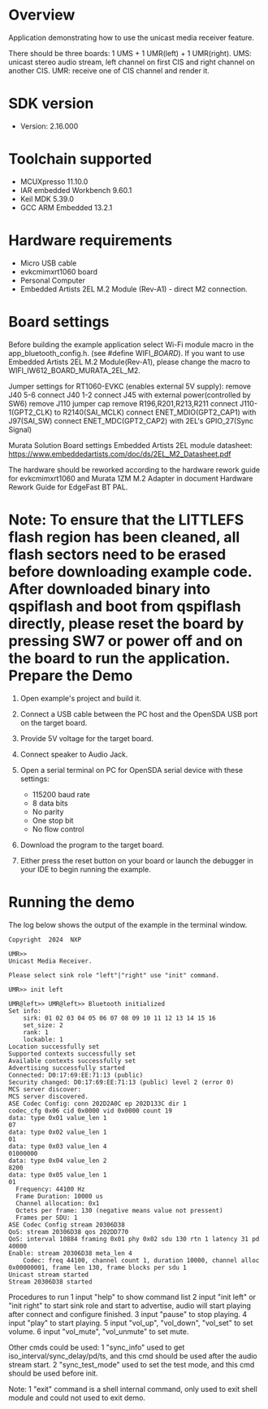 Overview
========
Application demonstrating how to use the unicast media receiver feature.

There should be three boards: 1 UMS + 1 UMR(left) + 1 UMR(right).
UMS: unicast stereo audio stream, left channel on first CIS and right channel on another CIS.
UMR: receive one of CIS channel and render it.


SDK version
===========
- Version: 2.16.000

Toolchain supported
===================
- MCUXpresso  11.10.0
- IAR embedded Workbench  9.60.1
- Keil MDK  5.39.0
- GCC ARM Embedded  13.2.1

Hardware requirements
=====================
- Micro USB cable
- evkcmimxrt1060 board
- Personal Computer
- Embedded Artists 2EL M.2 Module (Rev-A1) - direct M2 connection.

Board settings
==============
Before building the example application select Wi-Fi module macro in the app_bluetooth_config.h. (see #define WIFI_<SoC Name>_BOARD_<Module Name>).
If you want to use Embedded Artists 2EL M.2 Module(Rev-A1), please change the macro to WIFI_IW612_BOARD_MURATA_2EL_M2.

Jumper settings for RT1060-EVKC (enables external 5V supply):
remove  J40 5-6
connect J40 1-2
connect J45 with external power(controlled by SW6)
remove J110 jumper cap
remove R196,R201,R213,R211
connect J110-1(GPT2_CLK) to R2140(SAI_MCLK)
connect ENET_MDIO(GPT2_CAP1) with J97(SAI_SW)
connect ENET_MDC(GPT2_CAP2) with 2EL's GPIO_27(Sync Signal)

Murata Solution Board settings
Embedded Artists 2EL module datasheet: https://www.embeddedartists.com/doc/ds/2EL_M2_Datasheet.pdf

The hardware should be reworked according to the hardware rework guide for evkcmimxrt1060 and Murata 1ZM M.2 Adapter in document Hardware Rework Guide for EdgeFast BT PAL.

Note:
To ensure that the LITTLEFS flash region has been cleaned,
all flash sectors need to be erased before downloading example code.
After downloaded binary into qspiflash and boot from qspiflash directly,
please reset the board by pressing SW7 or power off and on the board to run the application.
Prepare the Demo
================

1.  Open example's project and build it.

2.  Connect a USB cable between the PC host and the OpenSDA USB port on the target board.

3.  Provide 5V voltage for the target board.

4.  Connect speaker to Audio Jack.

5.  Open a serial terminal on PC for OpenSDA serial device with these settings:
    - 115200 baud rate
    - 8 data bits
    - No parity
    - One stop bit
    - No flow control

6.  Download the program to the target board.

7.  Either press the reset button on your board or launch the debugger in your IDE to begin running the example.

Running the demo
================
The log below shows the output of the example in the terminal window.

~~~~~~~~~~~~~~~~~~~~~~~~~~~~~~~~~~~
Copyright  2024  NXP

UMR>> 
Unicast Media Receiver.

Please select sink role "left"|"right" use "init" command.

UMR>> init left

UMR@left>> UMR@left>> Bluetooth initialized
Set info:
	sirk: 01 02 03 04 05 06 07 08 09 10 11 12 13 14 15 16 
	set_size: 2
	rank: 1
	lockable: 1
Location successfully set
Supported contexts successfully set
Available contexts successfully set
Advertising successfully started
Connected: D0:17:69:EE:71:13 (public)
Security changed: D0:17:69:EE:71:13 (public) level 2 (error 0)
MCS server discover:
MCS server discovered.
ASE Codec Config: conn 202D2A0C ep 202D133C dir 1
codec_cfg 0x06 cid 0x0000 vid 0x0000 count 19
data: type 0x01 value_len 1
07
data: type 0x02 value_len 1
01
data: type 0x03 value_len 4
01000000
data: type 0x04 value_len 2
8200
data: type 0x05 value_len 1
01
  Frequency: 44100 Hz
  Frame Duration: 10000 us
  Channel allocation: 0x1
  Octets per frame: 130 (negative means value not pressent)
  Frames per SDU: 1
ASE Codec Config stream 20306D38
QoS: stream 20306D38 qos 202DD770
QoS: interval 10884 framing 0x01 phy 0x02 sdu 130 rtn 1 latency 31 pd 40000
Enable: stream 20306D38 meta_len 4
	Codec: freq 44100, channel count 1, duration 10000, channel alloc 0x00000001, frame len 130, frame blocks per sdu 1
Unicast stream started
Stream 20306D38 started
~~~~~~~~~~~~~~~~~~~~~~~~~~~~~~~~~~~

Procedures to run
1 input "help" to show command list
2 input "init left" or "init right" to start sink role and start to advertise, audio will start playing after connect and configure finished.
3 input "pause" to stop playing.
4 input "play" to start playing.
5 input "vol_up", "vol_down", "vol_set" to set volume.
6 input "vol_mute", "vol_unmute" to set mute.

Other cmds could be used:
1 "sync_info" used to get iso_interval/sync_delay/pd/ts, and this cmd should be used after the audio stream start.
2 "sync_test_mode" used to set the test mode, and this cmd should be used before init.

Note:
1 "exit" command is a shell internal command, only used to exit shell module and could not used to exit demo.
